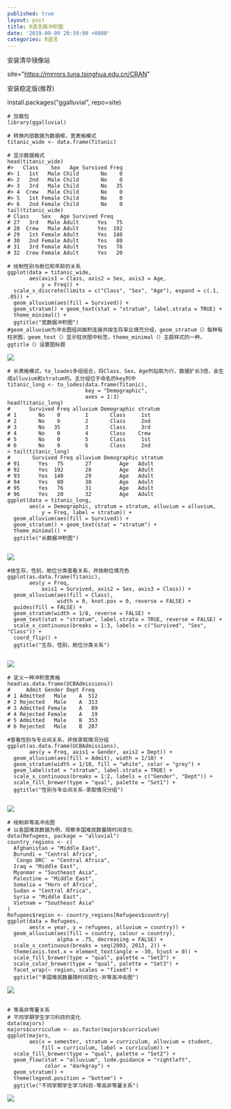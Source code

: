 ```yaml
---
published: true
layout: post
title: R语言画冲积图
date: '2019-09-09 20:39:00 +0800'
categories: R语言
---
```

安装清华镜像站

site="https://mirrors.tuna.tsinghua.edu.cn/CRAN"

安装稳定版(推荐)

install.packages("ggalluvial", repo=site)
<!-- more -->

````YMAL
# 加载包
library(ggalluvial)

# 转换内部数据为数据框，宽表格模式
titanic_wide <- data.frame(Titanic)

# 显示数据格式
head(titanic_wide)
#>   Class    Sex   Age Survived Freq
#> 1   1st   Male Child       No    0
#> 2   2nd   Male Child       No    0
#> 3   3rd   Male Child       No   35
#> 4  Crew   Male Child       No    0
#> 5   1st Female Child       No    0
#> 6   2nd Female Child       No    0
tail(titanic_wide)
# Class    Sex   Age Survived Freq
# 27   3rd   Male Adult      Yes   75
# 28  Crew   Male Adult      Yes  192
# 29   1st Female Adult      Yes  140
# 30   2nd Female Adult      Yes   80
# 31   3rd Female Adult      Yes   76
# 32  Crew Female Adult      Yes   20

# 绘制性别与舱位和年龄的关系
ggplot(data = titanic_wide,
       aes(axis1 = Class, axis2 = Sex, axis3 = Age,
           y = Freq)) +
  scale_x_discrete(limits = c("Class", "Sex", "Age"), expand = c(.1, .05)) +
  geom_alluvium(aes(fill = Survived)) +
  geom_stratum() + geom_text(stat = "stratum", label.strata = TRUE) +
  theme_minimal() +
  ggtitle("宽数据冲积图")
#geom_alluvium为冲击图组间面积连接并按生存率比填充分组，geom_stratum（）每种有柱状图，geom_text（）显示柱状图中标签，theme_minimal（）主题样式的一种，ggtitle（）设置图标题  
````
![](https://raw.githubusercontent.com/lvxiong7zg/lvxiong7zg.github.io/master/_posts/%E6%95%B0%E6%8D%AE%E6%8C%96%E6%8E%98/R%E8%AF%AD%E8%A8%80%E7%94%BB%E5%86%B2%E7%A7%AF%E5%9B%BE/%E5%AE%BD%E6%95%B0%E6%8D%AE%E5%86%B2%E7%A7%AF%E5%9B%BE.png)



````YMAL
# 长表格模式，to_loades多组组合，将Class、Sex、Age列钻取为行，数据扩长3倍，会生成alluvium和stratum列。主分组位于命名的key列中
titanic_long <- to_lodes(data.frame(Titanic),
                         key = "Demographic",
                         axes = 1:3)
head(titanic_long)
#      Survived Freq alluvium Demographic stratum
# 1       No    0        1       Class     1st
# 2       No    0        2       Class     2nd
# 3       No   35        3       Class     3rd
# 4       No    0        4       Class    Crew
# 5       No    0        5       Class     1st
# 6       No    0        6       Class     2nd
> tail(titanic_long)
#       Survived Freq alluvium Demographic stratum
# 91      Yes   75       27         Age   Adult
# 92      Yes  192       28         Age   Adult
# 93      Yes  140       29         Age   Adult
# 94      Yes   80       30         Age   Adult
# 95      Yes   76       31         Age   Adult
# 96      Yes   20       32         Age   Adult
ggplot(data = titanic_long,
       aes(x = Demographic, stratum = stratum, alluvium = alluvium,
           y = Freq, label = stratum)) +
  geom_alluvium(aes(fill = Survived)) +
  geom_stratum() + geom_text(stat = "stratum") +
  theme_minimal() +
  ggtitle("长数据冲积图")
  
````
![](https://raw.githubusercontent.com/lvxiong7zg/lvxiong7zg.github.io/master/_posts/%E6%95%B0%E6%8D%AE%E6%8C%96%E6%8E%98/R%E8%AF%AD%E8%A8%80%E7%94%BB%E5%86%B2%E7%A7%AF%E5%9B%BE/%E9%95%BF%E6%95%B0%E6%8D%AE%E5%86%B2%E7%A7%AF%E5%9B%BE.png)

````YMAL
#按生存，性别，舱位分类查看关系，并按舱位填充色
ggplot(as.data.frame(Titanic),
       aes(y = Freq,
           axis1 = Survived, axis2 = Sex, axis3 = Class)) +
  geom_alluvium(aes(fill = Class),
                width = 0, knot.pos = 0, reverse = FALSE) +
  guides(fill = FALSE) +
  geom_stratum(width = 1/8, reverse = FALSE) +
  geom_text(stat = "stratum", label.strata = TRUE, reverse = FALSE) +
  scale_x_continuous(breaks = 1:3, labels = c("Survived", "Sex", "Class")) +
  coord_flip() +
  ggtitle("生存，性别，舱位分类关系")
  
````
![](https://raw.githubusercontent.com/lvxiong7zg/lvxiong7zg.github.io/master/_posts/%E6%95%B0%E6%8D%AE%E6%8C%96%E6%8E%98/R%E8%AF%AD%E8%A8%80%E7%94%BB%E5%86%B2%E7%A7%AF%E5%9B%BE/%E7%94%9F%E5%AD%98%EF%BC%8C%E6%80%A7%E5%88%AB%EF%BC%8C%E8%88%B1%E4%BD%8D%E5%88%86%E7%B1%BB%E5%85%B3%E7%B3%BB.png)




````YMAL
# 定义一种冲积宽表格
head(as.data.frame(UCBAdmissions))
#     Admit Gender Dept Freq
# 1 Admitted   Male    A  512
# 2 Rejected   Male    A  313
# 3 Admitted Female    A   89
# 4 Rejected Female    A   19
# 5 Admitted   Male    B  353
# 6 Rejected   Male    B  207

#查看性别与专业间关系，并按录取情况分组
ggplot(as.data.frame(UCBAdmissions),
       aes(y = Freq, axis1 = Gender, axis2 = Dept)) +
  geom_alluvium(aes(fill = Admit), width = 1/10) +
  geom_stratum(width = 1/10, fill = "white", color = "grey") +
  geom_label(stat = "stratum", label.strata = TRUE) +
  scale_x_continuous(breaks = 1:2, labels = c("Gender", "Dept")) +
  scale_fill_brewer(type = "qual", palette = "Set1") +
  ggtitle("性别与专业间关系-录取情况分组")
  
````
![](https://raw.githubusercontent.com/lvxiong7zg/lvxiong7zg.github.io/master/_posts/%E6%95%B0%E6%8D%AE%E6%8C%96%E6%8E%98/R%E8%AF%AD%E8%A8%80%E7%94%BB%E5%86%B2%E7%A7%AF%E5%9B%BE/%E6%80%A7%E5%88%AB%E4%B8%8E%E4%B8%93%E4%B8%9A%E9%97%B4%E5%85%B3%E7%B3%BB-%E5%BD%95%E5%8F%96%E6%83%85%E5%86%B5%E5%88%86%E7%BB%84.png)


````YMAL
# 绘制非等高冲击图
# 以各国难民数据为例，观察多国难民数量随时间变化
data(Refugees, package = "alluvial")
country_regions <- c(
  Afghanistan = "Middle East",
  Burundi = "Central Africa",
  `Congo DRC` = "Central Africa",
  Iraq = "Middle East",
  Myanmar = "Southeast Asia",
  Palestine = "Middle East",
  Somalia = "Horn of Africa",
  Sudan = "Central Africa",
  Syria = "Middle East",
  Vietnam = "Southeast Asia"
)
Refugees$region <- country_regions[Refugees$country]
ggplot(data = Refugees,
       aes(x = year, y = refugees, alluvium = country)) +
  geom_alluvium(aes(fill = country, colour = country),
                alpha = .75, decreasing = FALSE) +
  scale_x_continuous(breaks = seq(2003, 2013, 2)) +
  theme(axis.text.x = element_text(angle = -30, hjust = 0)) +
  scale_fill_brewer(type = "qual", palette = "Set3") +
  scale_color_brewer(type = "qual", palette = "Set3") +
  facet_wrap(~ region, scales = "fixed") +
  ggtitle("多国难民数量随时间变化-非等高冲击图")
````
![](https://raw.githubusercontent.com/lvxiong7zg/lvxiong7zg.github.io/master/_posts/%E6%95%B0%E6%8D%AE%E6%8C%96%E6%8E%98/R%E8%AF%AD%E8%A8%80%E7%94%BB%E5%86%B2%E7%A7%AF%E5%9B%BE/%E5%A4%9A%E5%9B%BD%E9%9A%BE%E6%B0%91%E6%95%B0%E9%87%8F%E9%9A%8F%E6%97%B6%E9%97%B4%E5%8F%98%E5%8C%96-%E9%9D%9E%E7%AD%89%E9%AB%98%E5%86%B2%E5%87%BB%E5%9B%BE.png)


````YMAL

# 等高非等量关系
# 不同学期学生学习科目的变化
data(majors)
majors$curriculum <- as.factor(majors$curriculum)
ggplot(majors,
       aes(x = semester, stratum = curriculum, alluvium = student,
           fill = curriculum, label = curriculum)) +
  scale_fill_brewer(type = "qual", palette = "Set2") +
  geom_flow(stat = "alluvium", lode.guidance = "rightleft",
            color = "darkgray") +
  geom_stratum() +
  theme(legend.position = "bottom") +
  ggtitle("不同学期学生学习科目-等高非等量关系")
````
![](https://raw.githubusercontent.com/lvxiong7zg/lvxiong7zg.github.io/master/_posts/%E6%95%B0%E6%8D%AE%E6%8C%96%E6%8E%98/R%E8%AF%AD%E8%A8%80%E7%94%BB%E5%86%B2%E7%A7%AF%E5%9B%BE/%E4%B8%8D%E5%90%8C%E5%AD%A6%E6%9C%9F%E5%AD%A6%E7%94%9F%E5%AD%A6%E4%B9%A0%E7%A7%91%E7%9B%AE-%E7%AD%89%E9%AB%98%E9%9D%9E%E7%AD%89%E9%87%8F%E5%85%B3%E7%B3%BB.png)
